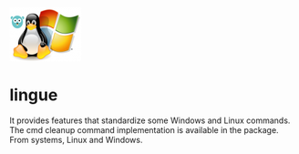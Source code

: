 ![Alt text](img/lingue.png)

# lingue
It provides features that standardize some Windows and Linux commands. The cmd cleanup command implementation is available in the package. From systems, Linux and Windows.
